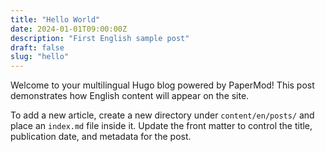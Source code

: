 ```yaml
---
title: "Hello World"
date: 2024-01-01T09:00:00Z
description: "First English sample post"
draft: false
slug: "hello"
---
```


Welcome to your multilingual Hugo blog powered by PaperMod! This post demonstrates how English content will appear on the site.

To add a new article, create a new directory under `content/en/posts/` and place an `index.md` file inside it. Update the front matter to control the title, publication date, and metadata for the post.
